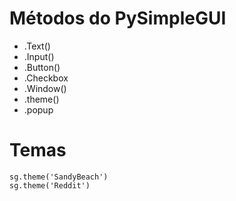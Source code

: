 # Métodos do PySimpleGUI

- .Text()
- .Input()
- .Button()
- .Checkbox
- .Window()
- .theme()
- .popup

# Temas
    sg.theme('SandyBeach')
    sg.theme('Reddit')
